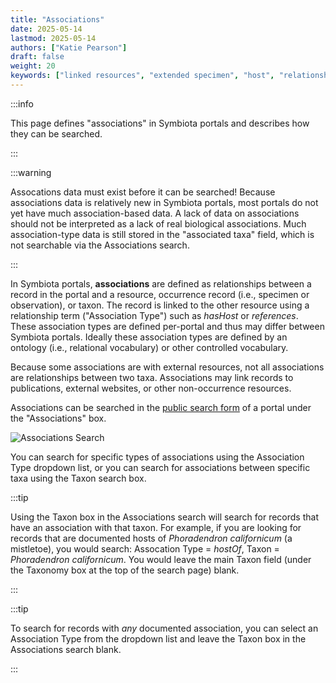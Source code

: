 ```yaml
---
title: "Associations"
date: 2025-05-14
lastmod: 2025-05-14
authors: ["Katie Pearson"]
draft: false
weight: 20
keywords: ["linked resources", "extended specimen", "host", "relationship"]
---
```


:::info

This page defines "associations" in Symbiota portals and describes how they can be searched.

:::

:::warning

Assocations data must exist before it can be searched! Because associations data is relatively new in Symbiota portals, most portals do not yet have much association-based data. A lack of data on associations should not be interpreted as a lack of real biological associations. Much association-type data is still stored in the "associated taxa" field, which is not searchable via the Associations search.

:::

In Symbiota portals, **associations** are defined as relationships between a record in the portal and a resource, occurrence record (i.e., specimen or observation), or taxon. The record is linked to the other resource using a relationship term ("Association Type") such as _hasHost_ or _references_. These association types are defined per-portal and thus may differ between Symbiota portals. Ideally these association types are defined by an ontology (i.e., relational vocabulary) or other controlled vocabulary.

Because some associations are with external resources, not all associations are relationships between two taxa. Associations may link records to publications, external websites, or other non-occurrence resources.

Associations can be searched in the [public search form](/docs/User_Guide/searching_records) of a portal under the "Associations" box.

![Associations Search](/img/associationssearch.PNG)

You can search for specific types of associations using the Association Type dropdown list, or you can search for associations between specific taxa using the Taxon search box.

:::tip

Using the Taxon box in the Associations search will search for records that have an association with that taxon. For example, if you are looking for records that are documented hosts of _Phoradendron californicum_ (a mistletoe), you would search: Assocation Type = _hostOf_, Taxon = _Phoradendron californicum_. You would leave the main Taxon field (under the Taxonomy box at the top of the search page) blank.

:::

:::tip

To search for records with _any_ documented association, you can select an Association Type from the dropdown list and leave the Taxon box in the Associations search blank.

:::
